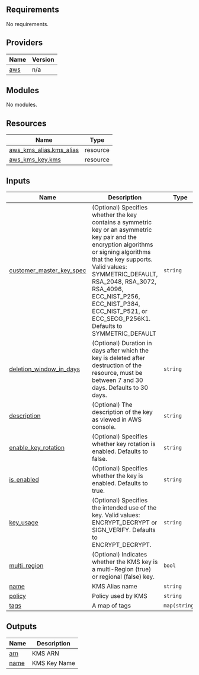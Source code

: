 <!-- BEGIN_TF_DOCS -->
## Requirements

No requirements.

## Providers

| Name | Version |
|------|---------|
| <a name="provider_aws"></a> [aws](#provider\_aws) | n/a |

## Modules

No modules.

## Resources

| Name | Type |
|------|------|
| [aws_kms_alias.kms_alias](https://registry.terraform.io/providers/hashicorp/aws/latest/docs/resources/kms_alias) | resource |
| [aws_kms_key.kms](https://registry.terraform.io/providers/hashicorp/aws/latest/docs/resources/kms_key) | resource |

## Inputs

| Name | Description | Type | Default | Required |
|------|-------------|------|---------|:--------:|
| <a name="input_customer_master_key_spec"></a> [customer\_master\_key\_spec](#input\_customer\_master\_key\_spec) | (Optional) Specifies whether the key contains a symmetric key or an asymmetric key pair and the encryption algorithms or signing algorithms that the key supports. Valid values: SYMMETRIC\_DEFAULT, RSA\_2048, RSA\_3072, RSA\_4096, ECC\_NIST\_P256, ECC\_NIST\_P384, ECC\_NIST\_P521, or ECC\_SECG\_P256K1. Defaults to SYMMETRIC\_DEFAULT | `string` | `null` | no |
| <a name="input_deletion_window_in_days"></a> [deletion\_window\_in\_days](#input\_deletion\_window\_in\_days) | (Optional) Duration in days after which the key is deleted after destruction of the resource, must be between 7 and 30 days. Defaults to 30 days. | `string` | n/a | yes |
| <a name="input_description"></a> [description](#input\_description) | (Optional) The description of the key as viewed in AWS console. | `string` | `null` | no |
| <a name="input_enable_key_rotation"></a> [enable\_key\_rotation](#input\_enable\_key\_rotation) | (Optional) Specifies whether key rotation is enabled. Defaults to false. | `string` | `null` | no |
| <a name="input_is_enabled"></a> [is\_enabled](#input\_is\_enabled) | (Optional) Specifies whether the key is enabled. Defaults to true. | `string` | `null` | no |
| <a name="input_key_usage"></a> [key\_usage](#input\_key\_usage) | (Optional) Specifies the intended use of the key. Valid values: ENCRYPT\_DECRYPT or SIGN\_VERIFY. Defaults to ENCRYPT\_DECRYPT. | `string` | `null` | no |
| <a name="input_multi_region"></a> [multi\_region](#input\_multi\_region) | (Optional) Indicates whether the KMS key is a multi-Region (true) or regional (false) key. | `bool` | `false` | no |
| <a name="input_name"></a> [name](#input\_name) | KMS Alias name | `string` | n/a | yes |
| <a name="input_policy"></a> [policy](#input\_policy) | Policy used by KMS | `string` | `""` | no |
| <a name="input_tags"></a> [tags](#input\_tags) | A map of tags | `map(string)` | `{}` | no |

## Outputs

| Name | Description |
|------|-------------|
| <a name="output_arn"></a> [arn](#output\_arn) | KMS ARN |
| <a name="output_name"></a> [name](#output\_name) | KMS Key Name |
<!-- END_TF_DOCS -->